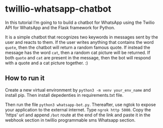 # twillio-whatsapp-chatbot
In this tutorial I’m going to to build a chatbot for WhatsApp using the Twilio API for WhatsApp and the Flask framework for Python.

It is a simple chatbot that recognizes two keywords in messages sent by the user and reacts to them. If the user writes anything that contains the word ``quote``, then the chatbot will return a random famous quote. If instead the message has the word ``cat``, then a random cat picture will be returned. If both ``quote`` and ``cat`` are present in the message, then the bot will respond with a quote and a cat picture together. :)

## How to run it
Create a new virtual environment by ``python3 -m venv your_env_name`` and install pip. Then install depedenties in requirements.txt file.

Then run the file ``python3 whatsapp-bot.py``. Thereafter, use ngtok to expose your application to the external internet. Type ``ngrok http 5000``. Copy the 'https' url and append `/bot` route at the end of the link and paste it in the webhook section in twillio programmable sms Whatsapp section.
